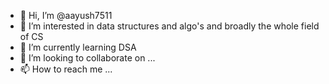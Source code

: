 - 👋 Hi, I’m @aayush7511
- 👀 I’m interested in data structures and algo's and broadly the whole field of CS
- 🌱 I’m currently learning DSA
- 💞️ I’m looking to collaborate on ...
- 📫 How to reach me ...

<!---
aayush7511/aayush7511 is a ✨ special ✨ repository because its `README.md` (this file) appears on your GitHub profile.
You can click the Preview link to take a look at your changes.
--->

